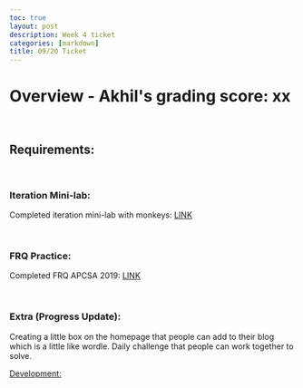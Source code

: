 ```yaml
---
toc: true
layout: post
description: Week 4 ticket
categories: [markdown]
title: 09/20 Ticket
---
```


# Overview - Akhil's grading score: xx

<br>

## Requirements:

<br>

### Iteration Mini-lab:
Completed iteration mini-lab with monkeys: [LINK](https://tristancopley.github.io/dnhs-blog/jupyter/2022/09/16/monkey.html)

<br>

### FRQ Practice:
Completed FRQ APCSA 2019: [LINK](https://tristancopley.github.io/dnhs-blog/jupyter/2022/09/17/csafrq1.html)

<br>

### Extra (Progress Update):
Creating a little box on the homepage that people can add to their blog which is a little like wordle. Daily challenge that people can work together to solve.

[Development:](file:///Users/tristancopley/vscode/codewords/index.html)